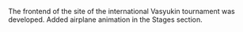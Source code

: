 The frontend of the site of the international Vasyukin tournament was developed. Added airplane animation in the Stages section. 
